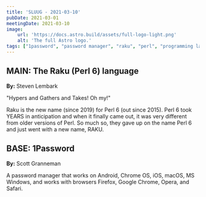```yaml
---
title: 'SLUUG - 2021-03-10'
pubDate: 2021-03-01
meetingDate: 2021-03-10
image:
    url: 'https://docs.astro.build/assets/full-logo-light.png'
    alt: 'The full Astro logo.'
tags: ["1password", "password manager", "raku", "perl", "programming languages"]
---
```


## **MAIN:** The Raku (Perl 6) language

**By:** Steven Lembark

"Hypers and Gathers and Takes! Oh my!"

Raku is the new name (since 2019) for Perl 6 (out since 2015). Perl 6 took YEARS in anticipation and when it finally came out, it was very different from older versions of Perl. So much so, they gave up on the name Perl 6 and just went with a new name, RAKU.

## **BASE:** 1Password

**By:** Scott Granneman

A password manager that works on Android, Chrome OS, iOS, macOS, MS Windows, and works with browsers Firefox, Google Chrome, Opera, and Safari.
